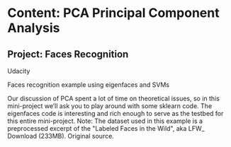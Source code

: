 # Content: PCA Principal Component Analysis
## Project: Faces Recognition

Udacity

Faces recognition example using eigenfaces and SVMs

Our discussion of PCA spent a lot of time on theoretical issues, so in this mini-project we’ll ask you to play around with some sklearn code. The eigenfaces code is interesting and rich enough to serve as the testbed for this entire mini-project.
Note: The dataset used in this example is a preprocessed excerpt of the "Labeled Faces in the Wild", aka LFW_ Download (233MB). Original source.